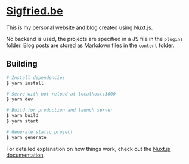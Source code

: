 # [Sigfried.be](https://sigfried.be)

This is my personal website and blog created using [Nuxt.js](https://nuxtjs.org).

No backend is used, the projects are specified in a JS file in the `plugins` folder. Blog posts are stored as Markdown files in the `content` folder.

## Building

```bash
# Install dependencies
$ yarn install

# Serve with hot reload at localhost:3000
$ yarn dev

# Build for production and launch server
$ yarn build
$ yarn start

# Generate static project
$ yarn generate
```

For detailed explanation on how things work, check out the [Nuxt.js documentation](https://nuxtjs.org).
